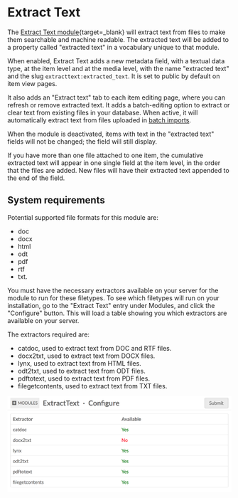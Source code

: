 # Extract Text

The [Extract Text module](https://omeka.org/s/modules/ExtractText){target=_blank} will extract text from files to make them searchable and machine readable. The extracted text will be added to a property called "extracted text" in a vocabulary unique to that module.

When enabled, Extract Text adds a new metadata field, with a textual data type, at the item level and at the media level, with the name "extracted text" and the slug `extracttext:extracted_text`. It is set to public by default on item view pages. 

It also adds an "Extract text" tab to each item editing page, where you can refresh or remove extracted text. It adds a batch-editing option to extract or clear text from existing files in your database. When active, it will automatically extract text from files uploaded in [batch imports](../modules/csvimport.md). 

When the module is deactivated, items with text in the "extracted text" fields will not be changed; the field will still display.

If you have more than one file attached to one item, the cumulative extracted text will appear in one single field at the item level, in the order that the files are added. New files will have their extracted text appended to the end of the field.

## System requirements

Potential supported file formats for this module are:

- doc 
- docx
- html
- odt
- pdf
- rtf
- txt.

You must have the necessary extractors available on your server for the module to run for these filetypes. To see which filetypes will run on your installation, go to the "Extract Text" entry under Modules, and click the "Configure" button. This will load a table showing you which extractors are available on your server.

The extractors required are:

- catdoc, used to extract text from DOC and RTF files.
- docx2txt, used to extract text from DOCX files.
- lynx, used to extract text from HTML files.
- odt2txt, used to extract text from ODT files.
- pdftotext, used to extract text from PDF files.
- filegetcontents, used to extract text from TXT files.

![A table of extractors, as described below. All except docx2txt display with the text Yes in green to the right of the extractor name. Docx2txt displays with a red no.](../modules/modulesfiles/extracttext.png)
